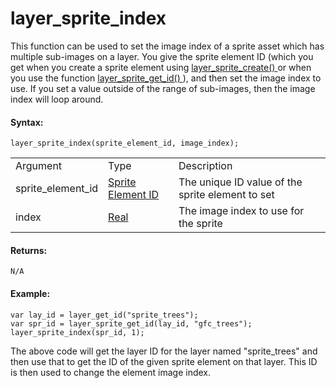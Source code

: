 # layer_sprite_index

This function can be used to set the image index of a sprite asset which
has multiple sub-images on a layer. You give the sprite element ID
(which you get when you create a sprite element using [
layer_sprite_create() ](layer_sprite_create) or when you use the
function [ layer_sprite_get_id() ](layer_sprite_get_id) ), and then
set the image index to use. If you set a value outside of the range of
sub-images, then the image index will loop around.

#### Syntax:

``` gml
layer_sprite_index(sprite_element_id, image_index);
```

|                   |                                                                                                                                        |                                                  |
|-------------------|----------------------------------------------------------------------------------------------------------------------------------------|--------------------------------------------------|
| Argument          | Type                                                                                                                                   | Description                                      |
| sprite_element_id |  [Sprite Element ID](../../../../../../GameMaker_Language/GML_Reference/Asset_Management/Rooms/Sprite_Layers/layer_sprite_get_id)  | The unique ID value of the sprite element to set |
| index             |  [Real](../../../../../../GameMaker_Language/GML_Overview/Data_Types)                                                              | The image index to use for the sprite            |

#### Returns:

``` gml
N/A
```

#### Example:

``` gml
var lay_id = layer_get_id("sprite_trees");
var spr_id = layer_sprite_get_id(lay_id, "gfc_trees");
layer_sprite_index(spr_id, 1);
```

The above code will get the layer ID for the layer named "sprite_trees"
and then use that to get the ID of the given sprite element on that
layer. This ID is then used to change the element image index.
